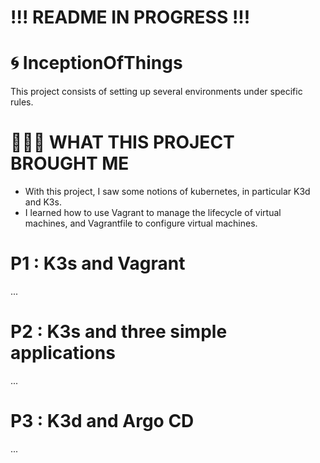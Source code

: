 # !!! README IN PROGRESS !!! #

# 🌀 InceptionOfThings

This project consists of setting up several environments under specific rules.

# 👩🏻‍🏫 WHAT THIS PROJECT BROUGHT ME
- With this project, I saw some notions of kubernetes, in particular K3d and K3s.
- I learned how to use Vagrant to manage the lifecycle of virtual machines, and Vagrantfile to configure virtual machines.

# P1 : K3s and Vagrant

...

# P2 : K3s and three simple applications

...

# P3 : K3d and Argo CD

...
